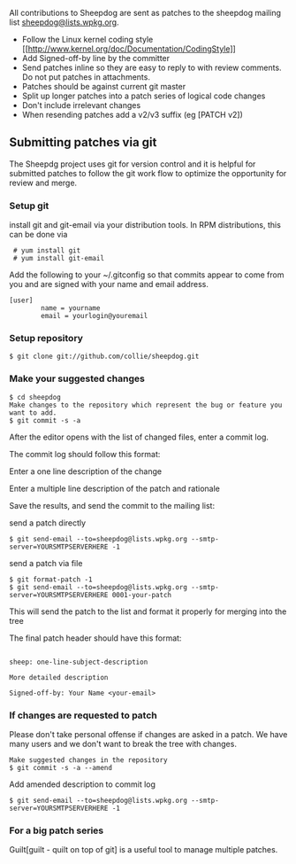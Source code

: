 All contributions to Sheepdog are sent as patches to the sheepdog mailing list <sheepdog@lists.wpkg.org>.

* Follow the Linux kernel coding style [[http://www.kernel.org/doc/Documentation/CodingStyle]]
* Add Signed-off-by line by the committer
* Send patches inline so they are easy to reply to with review comments. Do not put patches in attachments.
* Patches should be against current git master
* Split up longer patches into a patch series of logical code changes
* Don't include irrelevant changes
* When resending patches add a v2/v3 suffix (eg [PATCH v2])

## Submitting patches via git

The Sheepdg project uses git for version control and it is helpful for submitted patches to follow the git work flow to optimize the opportunity for review and merge.

### Setup git

install git and git-email via your distribution tools. In RPM distributions, this can be done via
```
 # yum install git
 # yum install git-email
```
Add the following to your ~/.gitconfig so that commits appear to come from you and are signed with your name and email address.
```
[user]
        name = yourname
        email = yourlogin@youremail
```

### Setup repository

```
$ git clone git://github.com/collie/sheepdog.git
```

### Make your suggested changes

```
$ cd sheepdog
Make changes to the repository which represent the bug or feature you want to add.
$ git commit -s -a
```
After the editor opens with the list of changed files, enter a commit log.

The commit log should follow this format:

Enter a one line description of the change

<enter>

Enter a multiple line description of the patch and rationale

Save the results, and send the commit to the mailing list:

send a patch directly
```
$ git send-email --to=sheepdog@lists.wpkg.org --smtp-server=YOURSMTPSERVERHERE -1
```
send a patch via file
```
$ git format-patch -1
$ git send-email --to=sheepdog@lists.wpkg.org --smtp-server=YOURSMTPSERVERHERE 0001-your-patch
```
This will send the patch to the list and format it properly for merging into the tree

The final patch header should have this format:
```

sheep: one-line-subject-description

More detailed description

Signed-off-by: Your Name <your-email>
```

### If changes are requested to patch

Please don't take personal offense if changes are asked in a patch. We have many users and we don't want to break the tree with changes.
```
Make suggested changes in the repository
$ git commit -s -a --amend
```
Add amended description to commit log
```
$ git send-email --to=sheepdog@lists.wpkg.org --smtp-server=YOURSMTPSERVERHERE -1
```
### For a big patch series

Guilt[guilt - quilt on top of git] is a useful tool to manage multiple patches.